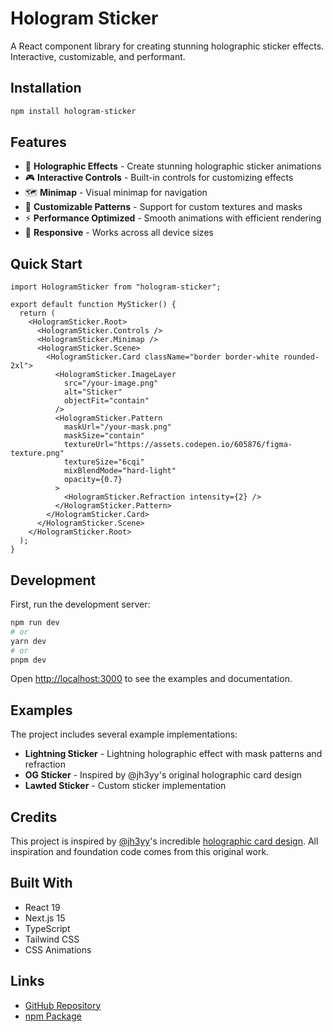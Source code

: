 # Hologram Sticker

A React component library for creating stunning holographic sticker effects. Interactive, customizable, and performant.

## Installation

```bash
npm install hologram-sticker
```

## Features

- 🌈 **Holographic Effects** - Create stunning holographic sticker animations
- 🎮 **Interactive Controls** - Built-in controls for customizing effects
- 🗺️ **Minimap** - Visual minimap for navigation
- 🎨 **Customizable Patterns** - Support for custom textures and masks
- ⚡ **Performance Optimized** - Smooth animations with efficient rendering
- 📱 **Responsive** - Works across all device sizes

## Quick Start

```tsx
import HologramSticker from "hologram-sticker";

export default function MySticker() {
  return (
    <HologramSticker.Root>
      <HologramSticker.Controls />
      <HologramSticker.Minimap />
      <HologramSticker.Scene>
        <HologramSticker.Card className="border border-white rounded-2xl">
          <HologramSticker.ImageLayer
            src="/your-image.png"
            alt="Sticker"
            objectFit="contain"
          />
          <HologramSticker.Pattern
            maskUrl="/your-mask.png"
            maskSize="contain"
            textureUrl="https://assets.codepen.io/605876/figma-texture.png"
            textureSize="6cqi"
            mixBlendMode="hard-light"
            opacity={0.7}
          >
            <HologramSticker.Refraction intensity={2} />
          </HologramSticker.Pattern>
        </HologramSticker.Card>
      </HologramSticker.Scene>
    </HologramSticker.Root>
  );
}
```

## Development

First, run the development server:

```bash
npm run dev
# or
yarn dev
# or
pnpm dev
```

Open [http://localhost:3000](http://localhost:3000) to see the examples and documentation.

## Examples

The project includes several example implementations:

- **Lightning Sticker** - Lightning holographic effect with mask patterns and refraction
- **OG Sticker** - Inspired by @jh3yy's original holographic card design
- **Lawted Sticker** - Custom sticker implementation

## Credits

This project is inspired by [@jh3yy](https://x.com/jh3yy)'s incredible [holographic card design](https://codepen.io/jh3y/pen/EaVNNxa). All inspiration and foundation code comes from this original work.

## Built With

- React 19
- Next.js 15
- TypeScript
- Tailwind CSS
- CSS Animations

## Links

- [GitHub Repository](https://github.com/LAWTED/hologram-sticker)
- [npm Package](https://www.npmjs.com/package/hologram-sticker)

